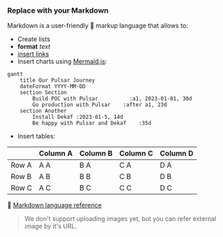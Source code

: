 ### Replace with your Markdown

Markdown is a user-friendly 🙂 markup language that allows to:

- Create lists
- **format** *text*
- [insert links](https://dekaf.io)
- Insert charts using [Mermaid.js](https://mermaid.js.org/ ):

```mermaid
gantt
    title Our Pulsar Journey
    dateFormat YYYY-MM-DD
    section Section
        Build POC with Pulsar          :a1, 2023-01-01, 30d
        Go production with Pulsar    :after a1, 23d
    section Another
        Install Dekaf :2023-01-5, 14d
        Be happy with Pulsar and Dekaf    :35d
```
- Insert tables:

|       | Column A | Column B | Column C | Column D |
|-------|----------|----------|----------|----------|
| Row A | A A      | B A      | C A      | D A      |
| Row B | A B      | B B      | C B      | D B      |
| Row C | A C      | B C      | C C      | D C      |

📘 [Markdown language reference](https://github.github.com/gfm/)

> We don't support uploading images yet, but you can refer external image by it's URL.
